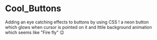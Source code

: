 # Cool_Buttons
Adding an eye catching effects to buttons by using CSS !
a neon button which glows when cursor is pointed on it and lttile background animation
which seems like "Fire fly" 😉
